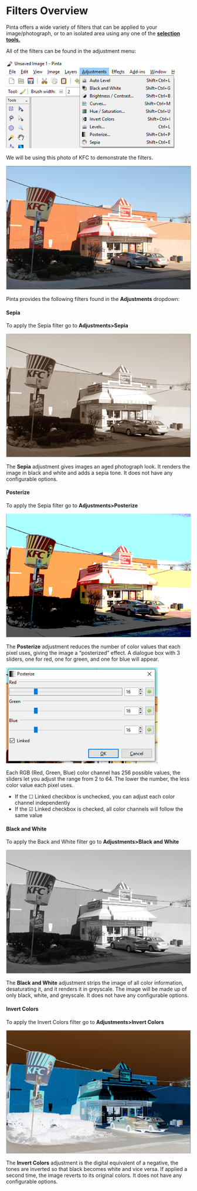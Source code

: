 # Filters Overview
Pinta offers a wide variety of filters that can be applied to your image/photograph, or to an isolated area using any one of the [**selection tools.**](select_overview.md)

All of the filters can be found in the adjustment menu:

![adjustmentmenu](img/overview/adjustments.png)

We will be using this photo of KFC to demonstrate the filters. 

![kfcoriginal](img/kfcoriginal.PNG)

Pinta provides the following filters found in the **Adjustments** dropdown:

#### Sepia

To apply the Sepia filter go to **Adjustments>Sepia**

![kfcsepia](img/kfcsepia.PNG)


The **Sepia** adjustment gives images an aged photograph look. It renders the image in black and white and adds a sepia tone. It does not have any configurable options. 



#### Posterize


To apply the Sepia filter go to **Adjustments>Posterize**

![kfcposterize](img/kfcposterize.PNG)


The **Posterize** adjustment reduces the number of color values that each pixel uses, giving the image a “posterized” effect. A dialogue box with 3 sliders, one for red, one for green, and one for blue will appear. 

![posterizebox](img/posterizebox.PNG)

Each RGB (Red, Green, Blue) color channel has 256 possible values, the sliders let you adjust the range from 2 to 64. The lower the number, the less color value each pixel uses.

* If the ☐ Linked checkbox is unchecked, you can adjust each color channel independently
* If the ☑ Linked checkbox is checked, all color channels will follow the same value

#### Black and White


To apply the Back and White filter go to **Adjustments>Black and White**

![kfcbw](img/kfcbw.PNG)

The **Black and White** adjustment strips the image of all color information, desaturating it, and it renders it in greyscale. The image will be made up of only black, white, and greyscale. It does not have any configurable options. 

#### Invert Colors


To apply the Invert Colors filter go to **Adjustments>Invert Colors**

![kfcinvert](img/kfcinvert.PNG)

The **Invert Colors** adjustment is the digital equivalent of a negative, the tones are inverted so that black becomes white and vice versa. If applied a second time, the image reverts to its original colors. It does not have any configurable options. 


